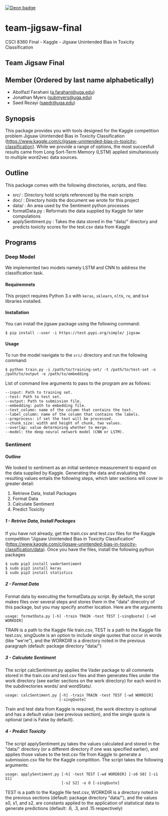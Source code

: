 [![Deon badge](https://img.shields.io/badge/ethics%20checklist-deon-brightgreen.svg?style=popout-square)](http://deon.drivendata.org/)

# team-jigsaw-final
CSCI 8360 Final - Kaggle - Jigsaw Unintended Bias in Toxicity Classification

## Team Jigsaw Final

## Member (Ordered by last name alphabetically)
* Abolfazl Farahani (a.farahani@uga.edu)
* Jonathan Myers (submyers@uga.edu)
* Saed Rezayi (saedr@uga.edu)

## Synopsis

This package provides you with tools designed for the Kaggle competition problem Jigsaw Unintended Bias in Toxicity Classification (https://www.kaggle.com/c/jigsaw-unintended-bias-in-toxicity-classification). While we provide a range of options, the most succesfull results came from Long Sort-Term Memory (LSTM) applied simultaniously to multiple word2vec data sources.

## Outline

This package comes with the following directories, scripts, and files:

* src/ : Directory hold scripts referenced by the main scripts
* doc/ : Directory holds the document we wrote for this project
* data/ : An area used by the Sentiment python processes
* formatData.py : Reformats the data supplied by Kaggle for later compulations
* applySentiment.py : Takes the data stored in the "data/" directory and predicts toxicity scores for the test.csv data from Kaggle

## Programs

### Deep Model

We implemented two models namely LSTM and CNN to address the classification task. 

#### Requiremnets

This project requires Python 3.x with `keras`, `sklearn`, `nltk`, `re`, and `bs4` libraries installed.

#### Installation

You can install the jigsaw package using the following command:

`$ pip install --user -i https://test.pypi.org/simple/ jigsaw`

#### Usage

To run the model navigate to the `src/` directory and run the following command:

`$ python train.py -i /path/to/training-set/ -t /path/to/test-set -o /path/to/output -e /path/to/embedding`

List of command line arguments to pass to the program are as follows:

	--input: Path to training set.
	--test: Path to test set.
	--output: Path to submission file.
	--embedding: path to embedding file.
	--text_column: name of the column that contains the text.
	--label_column: name of the column that contains the labels.
	--preprocess: if set the text will be processed.
	--chunk_size: width and height of chunk, two values.
	--overlap: value determining whether to merge.
	--model: the deep neural network model (CNN or LSTM).

### Sentiment 

#### Outline

We looked to sentiment as an initial sentence measurement to expand on the data supplied by Kaggle. Generating the data and evaluating the resulting values entails the following steps, which later sections will cover in greater detail:

1. Retrieve Data, Install Packages
2. Format Data
3. Calculate Sentiment
4. Predict Toxicity

##### 1 - Retrive Data, Install Packages

If you have not already, get the train.csv and test.csv files for the Kaggle competition "Jigsaw Unintended Bias in Toxicity Classification" (https://www.kaggle.com/c/jigsaw-unintended-bias-in-toxicity-classification/data). Once you have the files, install the 
following python packages

```
$ sudo pip3 install vaderSentiment
$ sudo pip3 install keras
$ sudo pip3 install statistics
```

##### 2 - Format Data

Format data by executing the formatData.py script. By default, the script makes files over several steps and stores them in the "data" direcotry of this package, but you may specify another location. Here are the arguments

```
usage: formatData.py [-h] -train TRAIN -test TEST [-singQuote] [-wd WORKDIR]
```

TRAIN is a path to the Kaggle file train.csv, TEST is a path to the Kaggle file test.csv, singQuote is an option to include single quotes that occur in words (like "we're"), and the WORKDIR is a directory noted in the previous paragraph (default: package directory "data/")

##### 3 - Calculate Sentiment

The script calcSentiment.py applies the Vader package to all comments stored in the train.csv and test.csv files and then generates files under the work directory (see earlier sections on the work directory) for each word in the subdirectories words/ and wordStats/.

```
usage: calcSentiment.py [-h] -train TRAIN -test TEST [-wd WORKDIR]
                        [-singQuote]
```
Train and test data from Kaggle is required, the work directory is optional and has a default value (see previous section), and the single quote is optional (and is False by default).

##### 4 - Predict Toxicity

The script applySentiment.py takes the values calculated and stored in the "data/" directory (or a different directory if one was specified earlier), and applies those values to the test.csv file from Kaggle to generate a submission.csv file for the Kaggle compitition. The script takes the following arguments:

```
usage: applySentiment.py [-h] -test TEST [-wd WORDDIR] [-s0 S0] [-s1 S1]
                         [-s2 S2] -o O [-singQuote]
```

TEST is a path to the Kaggle file test.csv, WORKDIR is a directory noted in the previous sections (default: package directory "data/"), and the values s0, s1, and s2, are constants applied to the application of statistical data to generate predictions (default: .6, .3, and .15 respectively)
